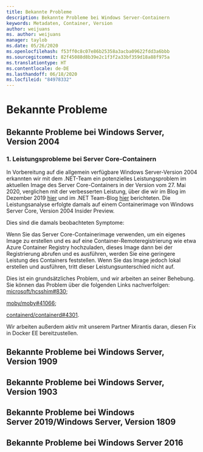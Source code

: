 ```yaml
---
title: Bekannte Probleme
description: Bekannte Probleme bei Windows Server-Containern
keywords: Metadaten, Container, Version
author: weijuans
ms. author: weijuans
manager: taylob
ms.date: 05/26/2020
ms.openlocfilehash: f53ff0c8c07e86b25358a3acba09622fdd3a6bbb
ms.sourcegitcommit: 82f45088d8b39e2c1f3f2a33bf359d18a88f975a
ms.translationtype: HT
ms.contentlocale: de-DE
ms.lasthandoff: 06/18/2020
ms.locfileid: "84978332"
---
```

# <a name="known-issues"></a>Bekannte Probleme

## <a name="know-issues-of-windows-server-version-2004"></a>Bekannte Probleme bei Windows Server, Version 2004

### <a name="1-performance-issue-on-server-core-container"></a>1. Leistungsprobleme bei Server Core-Containern
In Vorbereitung auf die allgemein verfügbare Windows Server-Version 2004 erkannten wir mit dem .NET-Team ein potenzielles Leistungsproblem im aktuellen Image des Server Core-Containers in der Version vom 27. Mai 2020, verglichen mit der verbesserten Leistung, über die wir im Blog im Dezember 2019 [hier](https://techcommunity.microsoft.com/t5/containers/making-windows-server-core-containers-40-smaller/ba-p/1058874) und im .NET Team-Blog [hier](https://devblogs.microsoft.com/dotnet/we-made-windows-server-core-container-images-40-smaller/) berichteten. Die Leistungsanalyse erfolgte damals auf einem Containerimage von Windows Server Core, Version 2004 Insider Preview. 

Dies sind die damals beobachteten Symptome:

Wenn Sie das Server Core-Containerimage verwenden, um ein eigenes Image zu erstellen und es auf eine Container-Remoteregistrierung wie etwa Azure Container Registry hochzuladen, dieses Image dann bei der Registrierung abrufen und es ausführen, werden Sie eine geringere Leistung des Containers feststellen. Wenn Sie das Image jedoch lokal erstellen und ausführen, tritt dieser Leistungsunterschied nicht auf.

Dies ist ein grundsätzliches Problem, und wir arbeiten an seiner Behebung. Sie können das Problem über die folgenden Links nachverfolgen: [microsoft/hcsshim#830](https://github.com/microsoft/hcsshim/issues/830);

[moby/moby#41066](https://github.com/moby/moby/issues/41066);

[containerd/containerd#4301](https://github.com/containerd/containerd/issues/4301).

Wir arbeiten außerdem aktiv mit unserem Partner Mirantis daran, diesen Fix in Docker EE bereitzustellen.

## <a name="know-issues-of-windows-server-version-1909"></a>Bekannte Probleme bei Windows Server, Version 1909

## <a name="know-issues-of-windows-server-version-1903"></a>Bekannte Probleme bei Windows Server, Version 1903

## <a name="know-issues-of-windows-server-2019windows-server-version-1809"></a>Bekannte Probleme bei Windows Server 2019/Windows Server, Version 1809

## <a name="know-issues-of-windows-server-2016"></a>Bekannte Probleme bei Windows Server 2016
